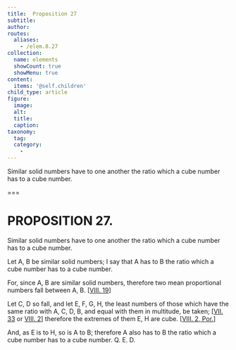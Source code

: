 ```yaml
---
title:  Proposition 27
subtitle: 
author:
routes:
  aliases:
    - /elem.8.27
collection:
  name: elements
  showCount: true
  showMenu: true
content:
  items: '@self.children'
child_type: article
figure:
  image:
  alt:
  title:
  caption:
taxonomy:
  tag:
  category:
    - 
---
```


<p>
       <hi rend="ital">Similar solid numbers have to one another the ratio which a cube number has to a cube number.</hi>
      </p>

===

<h1>PROPOSITION 27.</h1>
<p>
       <span class="ital">Similar solid numbers have to one another the ratio which a cube number has to a cube number.</span>
      </p>

<p>Let <span class="ital">A</span>, <span class="ital">B</span> be similar solid numbers; I say that <span class="ital">A</span> has to <span class="ital">B</span> the ratio which a cube number has to a cube number. 
      </p>

<p>For, since <span class="ital">A</span>, <span class="ital">B</span> are similar solid numbers, therefore two mean proportional numbers fall between <span class="ital">A</span>, <span class="ital">B</span>. [<a href="/elem.8.19">VIII. 19</a>] </p>

<p>Let <span class="ital">C</span>, <span class="ital">D</span> so fall, and let <span class="ital">E</span>, <span class="ital">F</span>, <span class="ital">G</span>, <span class="ital">H</span>, the least numbers of those which have the same ratio with <span class="ital">A</span>, <span class="ital">C</span>, <span class="ital">D</span>, <span class="ital">B</span>, and equal with them in multitude, be taken; [<a href="/elem.7.33">VII. 33</a> or <a href="/elem.8.2">VIII. 2</a>] therefore the extremes of them <span class="ital">E</span>, <span class="ital">H</span> are cube. [<a href="/elem.8.2.p.1">VIII. 2, Por.</a>] </p>

<p>And, as <span class="ital">E</span> is to <span class="ital">H</span>, so is <span class="ital">A</span> to <span class="ital">B</span>; therefore <span class="ital">A</span> also has to <span class="ital">B</span> the ratio which a cube number has to a cube number. Q. E. D.<pb n="383"/></p>
